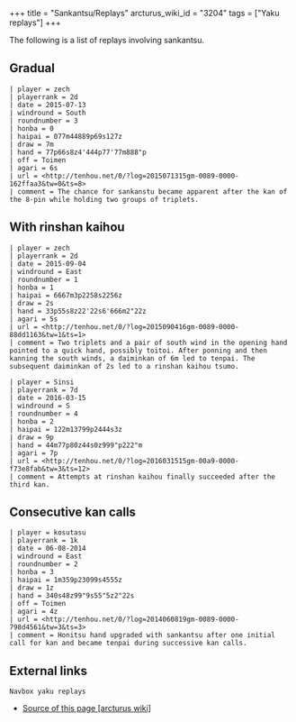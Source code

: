 +++
title = "Sankantsu/Replays"
arcturus_wiki_id = "3204"
tags = ["Yaku replays"]
+++

The following is a list of replays involving sankantsu.

## Gradual

```Replay/Tenhou.net|
| player = zech
| playerrank = 2d
| date = 2015-07-13
| windround = South
| roundnumber = 3
| honba = 0
| haipai = 077m44889p69s127z
| draw = 7m
| hand = 77p66s8z4'444p77'77m888"p
| off = Toimen
| agari = 6s
| url = <http://tenhou.net/0/?log=2015071315gm-0089-0000-162ffaa3&tw=0&ts=8>
| comment = The chance for sankanstu became apparent after the kan of the 8-pin while holding two groups of triplets.
```

## With rinshan kaihou

```Replay/Tenhou.net|
| player = zech
| playerrank = 2d
| date = 2015-09-04
| windround = East
| roundnumber = 1
| honba = 1
| haipai = 6667m3p2258s2256z
| draw = 2s
| hand = 33p55s8z22'22s6'666m2"22z
| agari = 5s
| url = <http://tenhou.net/0/?log=2015090416gm-0089-0000-88dd1163&tw=1&ts=1>
| comment = Two triplets and a pair of south wind in the opening hand pointed to a quick hand, possibly toitoi. After ponning and then kanning the south winds, a daiminkan of 6m led to tenpai. The subsequent daiminkan of 2s led to a rinshan kaihou tsumo.
```
```Replay/Tenhou.net|
| player = Sinsi
| playerrank = 7d
| date = 2016-03-15
| windround = S
| roundnumber = 4
| honba = 2
| haipai = 122m13799p2444s3z
| draw = 9p
| hand = 44m77p80z44s0z999"p222"m
| agari = 7p
| url = <http://tenhou.net/0/?log=2016031515gm-00a9-0000-f73e8fab&tw=3&ts=12>
| comment = Attempts at rinshan kaihou finally succeeded after the third kan.
```

## Consecutive kan calls

```Replay/Tenhou.net|
| player = kosutasu
| playerrank = 1k
| date = 06-08-2014
| windround = East
| roundnumber = 2
| honba = 3
| haipai = 1m359p23099s4555z
| draw = 1z
| hand = 340s48z99"9s55"5z2"22s
| off = Toimen
| agari = 4z
| url = <http://tenhou.net/0/?log=2014060819gm-0089-0000-798d4561&tw=3&ts=3>
| comment = Honitsu hand upgraded with sankantsu after one initial call for kan and became tenpai during successive kan calls.
```

## External links

```Navbox yaku replays```
- [Source of this page [arcturus wiki]](http://arcturus.su/wiki/Sankantsu/Replays)